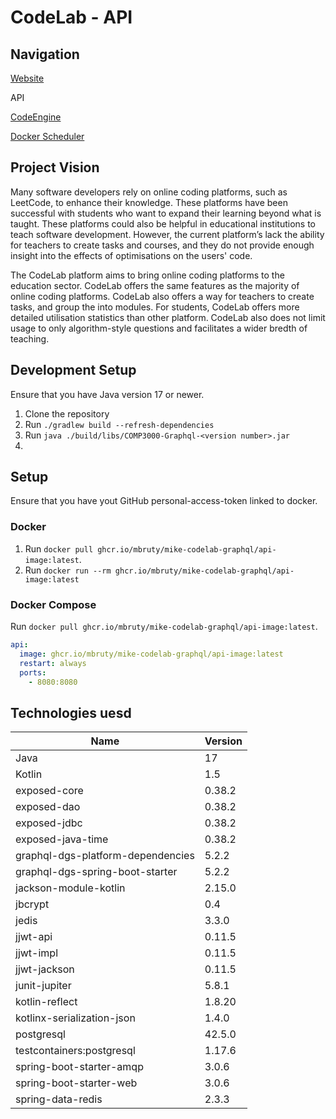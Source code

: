 # CodeLab - API
## Navigation
[Website](https://github.com/mbruty/mike-CodeLab-Web)

API

[CodeEngine](https://github.com/mbruty/mike-CodeLab-CodeEngine)

[Docker Scheduler](https://github.com/mbruty/mike-CodeLab-Scheduler)
## Project Vision
Many software developers rely on online coding platforms, such as LeetCode, to enhance their knowledge. These platforms have been successful with students who want to expand their learning beyond what is taught. These platforms could also be helpful in educational institutions to teach software development. However, the current platform’s lack the ability for teachers to create tasks and courses, and they do not provide enough insight into the effects of optimisations on the users' code.

The CodeLab platform aims to bring online coding platforms to the education sector. CodeLab offers the same features as the majority of online coding platforms. CodeLab also offers a way for teachers to create tasks, and group the into modules. For students, CodeLab offers more detailed utilisation statistics than other platform. CodeLab also does not limit usage to only algorithm-style questions and facilitates a wider bredth of teaching.
## Development Setup
Ensure that you have Java version 17 or newer.
 1. Clone the repository
 2. Run `./gradlew build --refresh-dependencies`
 3. Run `java ./build/libs/COMP3000-Graphql-<version number>.jar`
 4. 
## Setup
Ensure that you have yout GitHub personal-access-token linked to docker.

### Docker
 1. Run `docker pull ghcr.io/mbruty/mike-codelab-graphql/api-image:latest`.
 2. Run `docker run --rm ghcr.io/mbruty/mike-codelab-graphql/api-image:latest`

### Docker Compose
Run `docker pull ghcr.io/mbruty/mike-codelab-graphql/api-image:latest`.
```yaml
api:
  image: ghcr.io/mbruty/mike-codelab-graphql/api-image:latest
  restart: always
  ports:
    - 8080:8080
```

## Technologies uesd
|Name|Version|
|--|--|
|Java|17|
|Kotlin|1.5|
|exposed-core|0.38.2|
|exposed-dao|0.38.2|
|exposed-jdbc|0.38.2|
|exposed-java-time|0.38.2|
|graphql-dgs-platform-dependencies|5.2.2|
|graphql-dgs-spring-boot-starter|5.2.2|
|jackson-module-kotlin|2.15.0|
|jbcrypt|0.4|
|jedis|3.3.0|
|jjwt-api|0.11.5|
|jjwt-impl|0.11.5|
|jjwt-jackson|0.11.5|
|junit-jupiter|5.8.1|
|kotlin-reflect|1.8.20|
| kotlinx-serialization-json | 1.4.0 |
|postgresql|42.5.0|
|testcontainers:postgresql|1.17.6|
|spring-boot-starter-amqp|3.0.6|
|spring-boot-starter-web|3.0.6|
|spring-data-redis|2.3.3|
